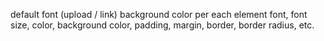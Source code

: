 default font (upload / link)
background color per each element
font, font size, color, background color, padding, margin, border, border radius, etc.